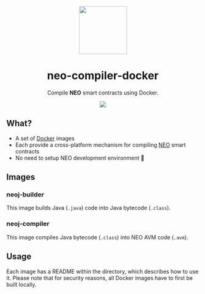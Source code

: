 <p align="center">
  <img 
    src="http://res.cloudinary.com/vidsy/image/upload/v1503160820/CoZ_Icon_DARKBLUE_200x178px_oq0gxm.png" 
    width="125px"
  >
</p>

<h1 align="center">neo-compiler-docker</h1>

<p align="center">
  Compile <b>NEO</b> smart contracts using Docker.
</p>

<p align="center">
  <a href="https://github.com/CityOfZion/neo-compiler-docker/releases">
    <img src="https://img.shields.io/github/tag/CityOfZion/neo-compiler-docker.svg?style=flat">
  </a>
</p>

## What?

- A set of [Docker](https://www.docker.com/) images
- Each provide a cross-platform mechanism for compiling [NEO](https://neo.org/) smart contracts
- No need to setup NEO development environment 🎉

## Images

### neoj-builder

This image builds Java (`.java`) code into Java bytecode (`.class`).

### neoj-compiler

This image compiles Java bytecode (`.class`) into NEO AVM code (`.avm`).

## Usage

Each image has a README within the directory, which describes how to use it. Please note that 
for security reasons, all Docker images have to first be built locally.


